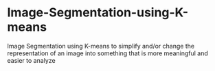 # Image-Segmentation-using-K-means
Image Segmentation using K-means to simplify and/or change the representation of an image into something that is more meaningful and easier to analyze
